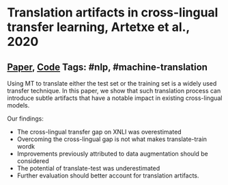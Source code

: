 # Translation artifacts in cross-lingual transfer learning, Artetxe et al., 2020

## [Paper](https://arxiv.org/abs/2004.04721), [Code](https://github.com/artetxem/esxnli) Tags: \#nlp, \#machine-translation

Using MT to translate either the test set or the training set is a widely used transfer technique. In this paper, we show that such translation process can introduce subtle artifacts that have a notable impact in existing cross-lingual models.

Our findings:

* The cross-lingual transfer gap on XNLI was overestimated
* Overcoming the cross-lingual gap is not what makes translate-train wordk
* Improvements previously attributed to data augmentation should be considered
* The potential of translate-test was underestimated
* Further evaluation should better account for translation artifacts.
